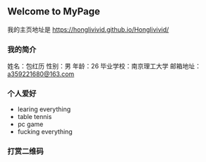 ## Welcome to  MyPage
我的主页地址是
https://honglivivid.github.io/Honglivivid/

### 我的简介

姓名：包红历
性别：男
年龄：26
毕业学校：南京理工大学
邮箱地址：a359221680@163.com


### 个人爱好
- learing everything
- table tennis
- pc game
- fucking everything

### 打赏二维码

